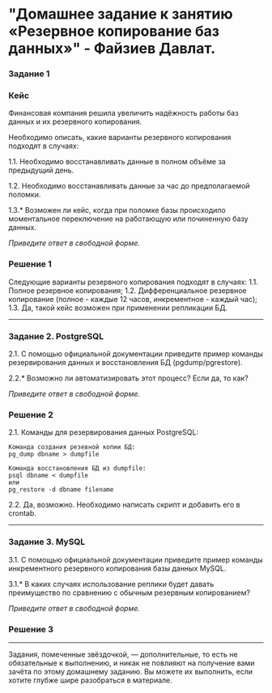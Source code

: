 # "Домашнее задание к занятию «Резервное копирование баз данных»" - Файзиев Давлат.

### Задание 1

### Кейс

Финансовая компания решила увеличить надёжность работы баз данных и их резервного копирования. 

Необходимо описать, какие варианты резервного копирования подходят в случаях: 

1.1. Необходимо восстанавливать данные в полном объёме за предыдущий день.

1.2. Необходимо восстанавливать данные за час до предполагаемой поломки.

1.3.* Возможен ли кейс, когда при поломке базы происходило моментальное переключение на работающую или починенную базу данных.

*Приведите ответ в свободной форме.*

### Решение 1

Следующие варианты резервного копирования подходят в случаях:
1.1. Полное резервное копирования;
1.2. Дифференциальное резервное копирование (полное - каждые 12 часов, инкрементное - каждый час); 
1.3. Да, такой кейс возможен при применении репликации БД.

---
### Задание 2. PostgreSQL

2.1. С помощью официальной документации приведите пример команды резервирования данных и восстановления БД (pgdump/pgrestore).

2.2.* Возможно ли автоматизировать этот процесс? Если да, то как?

*Приведите ответ в свободной форме.*

### Решение 2

2.1. Команды для резервирования данных PostgreSQL:
```
Команда создания резевной копии БД:
pg_dump dbname > dumpfile

Команда восстановления БД из dumpfile: 
psql dbname < dumpfile 
или
pg_restore -d dbname filename

```
2.2. Да, возможно. Необходимо написать скрипт и добавить его в crontab.

---
### Задание 3. MySQL

3.1. С помощью официальной документации приведите пример команды инкрементного резервного копирования базы данных MySQL. 

3.1.* В каких случаях использование реплики будет давать преимущество по сравнению с обычным резервным копированием?

*Приведите ответ в свободной форме.*

### Решение 3

---

Задания, помеченные звёздочкой, — дополнительные, то есть не обязательные к выполнению, и никак не повлияют на получение вами зачёта по этому домашнему заданию. Вы можете их выполнить, если хотите глубже шире разобраться в материале.

